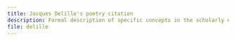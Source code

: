 ```yaml
---
title: Jacques Delille's poetry citation
description: Formal description of specific concepts in the scholarly edition about citations of the poem 'L'Homme des champs' of Jacques Delille, 22 June 1738 – 1 May 1813.
file: delille
---
```


